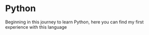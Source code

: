 # Python

Beginning in this journey to learn Python, here you can find my first experience with this language 


